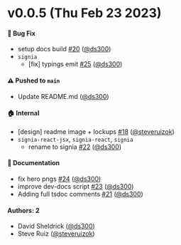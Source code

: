 # v0.0.5 (Thu Feb 23 2023)

#### 🐛 Bug Fix

- setup docs build [#20](https://github.com/tldraw/signia/pull/20) ([@ds300](https://github.com/ds300))
- `signia`
  - [fix] typings emit [#25](https://github.com/tldraw/signia/pull/25) ([@ds300](https://github.com/ds300))

#### ⚠️ Pushed to `main`

- Update README.md ([@ds300](https://github.com/ds300))

#### 🏠 Internal

- [design] readme image + lockups [#18](https://github.com/tldraw/signia/pull/18) ([@steveruizok](https://github.com/steveruizok))
- `signia-react-jsx`, `signia-react`, `signia`
  - rename to signia [#22](https://github.com/tldraw/signia/pull/22) ([@ds300](https://github.com/ds300))

#### 📝 Documentation

- fix hero pngs [#24](https://github.com/tldraw/signia/pull/24) ([@ds300](https://github.com/ds300))
- improve dev-docs script [#23](https://github.com/tldraw/signia/pull/23) ([@ds300](https://github.com/ds300))
- Adding full tsdoc comments [#21](https://github.com/tldraw/signia/pull/21) ([@ds300](https://github.com/ds300))

#### Authors: 2

- David Sheldrick ([@ds300](https://github.com/ds300))
- Steve Ruiz ([@steveruizok](https://github.com/steveruizok))
